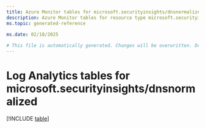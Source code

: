 ```yaml
---
title: Azure Monitor tables for microsoft.securityinsights/dnsnormalized
description: Azure Monitor tables for resource type microsoft.securityinsights/dnsnormalized
ms.topic: generated-reference
   
ms.date: 02/18/2025

# This file is automatically generated. Changes will be overwritten. Do not change this file directly.
---
```


# Log Analytics tables for microsoft.securityinsights/dnsnormalized  

[!INCLUDE [table](~/reusable-content/ce-skilling/azure/includes/azure-monitor/reference/tables/microsoft-securityinsights_dnsnormalized-include.md)]

